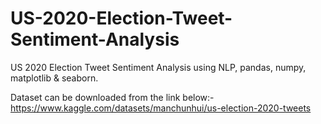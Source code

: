 # US-2020-Election-Tweet-Sentiment-Analysis
US 2020 Election Tweet Sentiment Analysis using NLP, pandas, numpy, matplotlib &amp; seaborn.

Dataset can be downloaded from the link below:-
https://www.kaggle.com/datasets/manchunhui/us-election-2020-tweets
